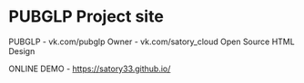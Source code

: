 # PUBGLP Project site
PUBGLP - vk.com/pubglp
Owner - vk.com/satory_cloud
Open Source HTML Design

ONLINE DEMO - https://satory33.github.io/
